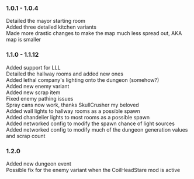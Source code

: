 ### 1.0.1 - 1.0.4

Detailed the mayor starting room\
Added three detailed kitchen variants\
Made more drastic changes to make the map much less spread out, AKA map is smaller

### 1.1.0 - 1.1.12

Added support for LLL\
Detailed the hallway rooms and added new ones\
Added lethal company's lighting onto the dungeon (somehow?)\
Added new enemy variant\
Added new scrap item\
Fixed enemy pathing issues\
Spray cans now work, thanks SkullCrusher my beloved\
Added wall lights to hallway rooms as a possible spawn\
Added chandelier lights to most rooms as a possible spawn\
Added networked config to modify the spawn chance of light sources\
Added networked config to modify much of the dungeon generation values and scrap count

### 1.2.0

Added new dungeon event\
Possible fix for the enemy variant when the CoilHeadStare mod is active